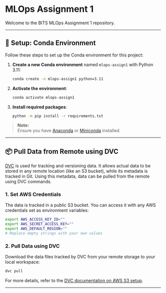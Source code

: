 # MLOps Assignment 1

Welcome to the BITS MLOps Assignment 1 repository.

---

## 🚀 Setup: Conda Environment

Follow these steps to set up the Conda environment for this project:

1. **Create a new Conda environment** named `mlops-assign1` with Python 3.11:
    ```bash
    conda create -n mlops-assign1 python=3.11
    ```

2. **Activate the environment**:
    ```bash
    conda activate mlops-assign1
    ```

3. **Install required packages**:
    ```bash
    python -m pip install -r requirements.txt
    ```

> **Note:**  
> Ensure you have [Anaconda](https://www.anaconda.com/products/distribution) or [Miniconda](https://docs.conda.io/en/latest/miniconda.html) installed.

---

## 📦 Pull Data from Remote using DVC

[DVC](https://dvc.org/) is used for tracking and versioning data. It allows actual data to be stored in any remote location (like an S3 bucket), while its metadata is tracked in Git. Using this metadata, data can be pulled from the remote using DVC commands.

### 1. Set AWS Credentials

The data is tracked in a public S3 bucket. You can access it with any AWS credentials set as environment variables:

```bash
export AWS_ACCESS_KEY_ID=""
export AWS_SECRET_ACCESS_KEY=""
export AWS_DEFAULT_REGION=""
# Replace empty strings with your own values
```

### 2. Pull Data using DVC

Download the data files tracked by DVC from your remote storage to your local workspace:

```bash
dvc pull
```

For more details, refer to the [DVC documentation on AWS S3 setup](https://dvc.org/doc/user-guide/setup-remote-storage/aws-s3).

---
